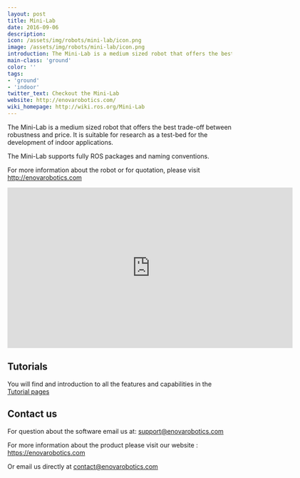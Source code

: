 ```yaml
---
layout: post
title: Mini-Lab
date: 2016-09-06
description:
icon: /assets/img/robots/mini-lab/icon.png
image: /assets/img/robots/mini-lab/icon.png
introduction: The Mini-Lab is a medium sized robot that offers the best trade-off between robustness and price. It is suitable for research as a test-bed for the development of indoor applications.
main-class: 'ground'
color: ''
tags:
- 'ground'
- 'indoor'
twitter_text: Checkout the Mini-Lab
website: http://enovarobotics.com/
wiki_homepage: http://wiki.ros.org/Mini-Lab
---
```


The Mini-Lab is a medium sized robot that offers the best trade-off between robustness and price. It is suitable for research as a test-bed for the development of indoor applications.

The Mini-Lab supports fully ROS packages and naming conventions.

For more information about the robot or for quotation, please visit http://enovarobotics.com

<iframe width="640" height="360" src="https://www.youtube.com/embed/d_qEWkdCsqg?rel=0" frameborder="0" allowfullscreen></iframe>

## Tutorials
You will find and introduction to all the features and capabilities in the [Tutorial pages](http://wiki.ros.org/Mini-Lab/Tutorials)

## Contact us
For question about the software email us at: support@enovarobotics.com

For more information about the product please visit our website : https://enovarobotics.com

Or email us directly at contact@enovarobotics.com
